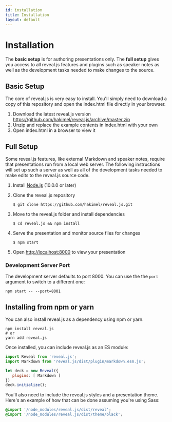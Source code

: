 ```yaml
---
id: installation
title: Installation
layout: default
---
```


# Installation

The **basic setup** is for authoring presentations only. The **full setup** gives you access to all reveal.js features and plugins such as speaker notes as well as the development tasks needed to make changes to the source.

## Basic Setup

The core of reveal.js is very easy to install. You'll simply need to download a copy of this repository and open the index.html file directly in your browser.

1. Download the latest reveal.js version <https://github.com/hakimel/reveal.js/archive/master.zip>
2. Unzip and replace the example contents in index.html with your own
3. Open index.html in a browser to view it

## Full Setup

Some reveal.js features, like external Markdown and speaker notes, require that presentations run from a local web server. The following instructions will set up such a server as well as all of the development tasks needed to make edits to the reveal.js source code.

1. Install [Node.js](https://nodejs.org/) (10.0.0 or later)

1. Clone the reveal.js repository
   ```shell
   $ git clone https://github.com/hakimel/reveal.js.git
   ```

1. Move to the reveal.js folder and install dependencies
   ```shell
   $ cd reveal.js && npm install
   ```

1. Serve the presentation and monitor source files for changes
   ```shell
   $ npm start
   ```

1. Open <http://localhost:8000> to view your presentation


### Development Server Port
The development server defaults to port 8000. You can use the the `port` argument to switch to a different one:
```shell
npm start -- --port=8001
```

## Installing from npm or yarn

You can also install reveal.js as a dependency using npm or yarn.

```shell
npm install reveal.js
# or
yarn add reveal.js
```

Once installed, you can include reveal.js as an ES module:
```js
import Reveal from 'reveal.js';
import Markdown from 'reveal.js/dist/plugin/markdown.esm.js';

let deck = new Reveal({
   plugins: [ Markdown ]
})
deck.initialize();
```

You'll also need to include the reveal.js styles and a presentation theme. Here's an example of how that can be done assuming you're using Sass:
```scss
@import '/node_modules/reveal.js/dist/reveal';
@import '/node_modules/reveal.js/dist/theme/black';
```